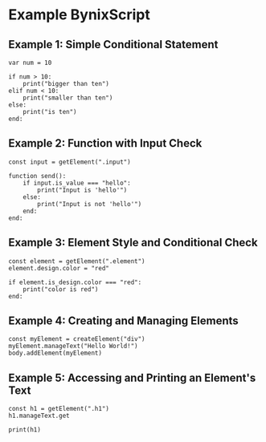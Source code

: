 # Example BynixScript

## Example 1: Simple Conditional Statement
```bynixscript
var num = 10

if num > 10:
    print("bigger than ten")
elif num < 10:
    print("smaller than ten")
else:
    print("is ten")
end:
```
## Example 2: Function with Input Check
```bynixscript
const input = getElement(".input")

function send():
    if input.is_value === "hello":
        print("Input is 'hello'")
    else:
        print("Input is not 'hello'")
    end:
end:
```
## Example 3: Element Style and Conditional Check
```bynicscript
const element = getElement(".element")
element.design.color = "red"

if element.is_design.color === "red":
    print("color is red")
end:
```
## Example 4: Creating and Managing Elements
```bynixscript
const myElement = createElement("div")
myElement.manageText("Hello World!")
body.addElement(myElement)
```
## Example 5: Accessing and Printing an Element's Text
```bynixscript
const h1 = getElement(".h1")
h1.manageText.get

print(h1)
```
